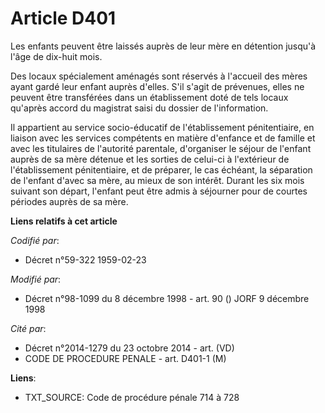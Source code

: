 # Article D401

Les enfants peuvent être laissés auprès de leur mère en détention jusqu'à l'âge de dix-huit mois.

Des locaux spécialement aménagés sont réservés à l'accueil des mères ayant gardé leur enfant auprès d'elles. S'il s'agit de
prévenues, elles ne peuvent être transférées dans un établissement doté de tels locaux qu'après accord du magistrat saisi du
dossier de l'information.

Il appartient au service socio-éducatif de l'établissement pénitentiaire, en liaison avec les services compétents en matière
d'enfance et de famille et avec les titulaires de l'autorité parentale, d'organiser le séjour de l'enfant auprès de sa mère
détenue et les sorties de celui-ci à l'extérieur de l'établissement pénitentiaire, et de préparer, le cas échéant, la
séparation de l'enfant d'avec sa mère, au mieux de son intérêt. Durant les six mois suivant son départ, l'enfant peut être
admis à séjourner pour de courtes périodes auprès de sa mère.

**Liens relatifs à cet article**

_Codifié par_:

  - Décret n°59-322 1959-02-23

_Modifié par_:

  - Décret n°98-1099 du 8 décembre 1998 - art. 90 () JORF 9 décembre 1998

_Cité par_:

  - Décret n°2014-1279 du 23 octobre 2014 - art. (VD)
  - CODE DE PROCEDURE PENALE - art. D401-1 (M)

**Liens**:

  - TXT_SOURCE: Code de procédure pénale 714 à 728
